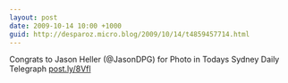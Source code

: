 ```yaml
---
layout: post
date: 2009-10-14 10:00 +1000
guid: http://desparoz.micro.blog/2009/10/14/t4859457714.html
---
```

Congrats to Jason Heller (@JasonDPG) for Photo in Todays Sydney Daily 	Telegraph [post.ly/8Vfl](http://post.ly/8Vfl)
